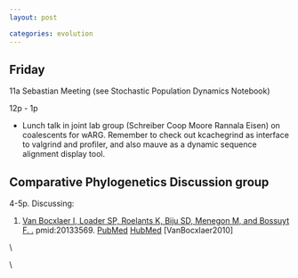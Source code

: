 ```yaml
---
layout: post

categories: evolution
---
```






 





Friday
------

11a Sebastian Meeting (see Stochastic Population Dynamics Notebook)

12p - 1p

-   Lunch talk in joint lab group (Schreiber Coop Moore Rannala Eisen)
    on coalescents for wARG. Remember to check out kcachegrind as
    interface to valgrind and profiler, and also mauve as a dynamic
    sequence alignment display tool.

Comparative Phylogenetics Discussion group
------------------------------------------

4-5p. Discussing:

1.  [Van Bocxlaer I, Loader SP, Roelants K, Biju SD, Menegon M, and
    Bossuyt F.
    .](http://eutils.ncbi.nlm.nih.gov/entrez/eutils/elink.fcgi?cmd=prlinks&dbfrom=pubmed&retmode=ref&id=20133569 "View or buy article from publisher (if available)")
    pmid:20133569.
    [PubMed](http://eutils.ncbi.nlm.nih.gov/entrez/eutils/efetch.fcgi?db=pubmed&rettype=abstract&id=20133569 "PMID 20133569")
    [HubMed](http://www.hubmed.org/display.cgi?uids=20133569 "PMID 20133569")
    [VanBocxlaer2010]

\

\

